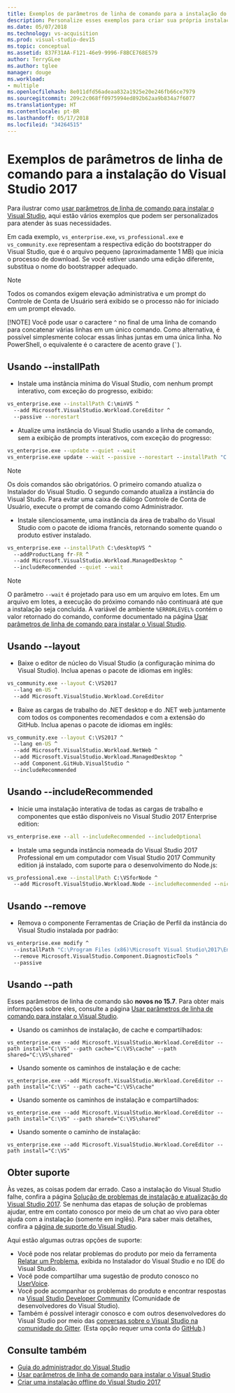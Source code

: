 ```yaml
---
title: Exemplos de parâmetros de linha de comando para a instalação do Visual Studio
description: Personalize esses exemplos para criar sua própria instalação de linha de comando do Visual Studio.
ms.date: 05/07/2018
ms.technology: vs-acquisition
ms.prod: visual-studio-dev15
ms.topic: conceptual
ms.assetid: 837F31AA-F121-46e9-9996-F8BCE768E579
author: TerryGLee
ms.author: tglee
manager: douge
ms.workload:
- multiple
ms.openlocfilehash: 8e011dfd56adeaa832a1925e20e246fb66ce7979
ms.sourcegitcommit: 209c2c068ff0975994ed892b62aa9b834a7f6077
ms.translationtype: HT
ms.contentlocale: pt-BR
ms.lasthandoff: 05/17/2018
ms.locfileid: "34264515"
---
```

# <a name="command-line-parameter-examples-for-visual-studio-2017-installation"></a>Exemplos de parâmetros de linha de comando para a instalação do Visual Studio 2017

Para ilustrar como [usar parâmetros de linha de comando para instalar o Visual Studio](use-command-line-parameters-to-install-visual-studio.md), aqui estão vários exemplos que podem ser personalizados para atender às suas necessidades.

Em cada exemplo, `vs_enterprise.exe`, `vs_professional.exe` e `vs_community.exe` representam a respectiva edição do bootstrapper do Visual Studio, que é o arquivo pequeno (aproximadamente 1 MB) que inicia o processo de download. Se você estiver usando uma edição diferente, substitua o nome do bootstrapper adequado.

> [!NOTE]
> Todos os comandos exigem elevação administrativa e um prompt do Controle de Conta de Usuário será exibido se o processo não for iniciado em um prompt elevado.
>
> [!NOTE]
>  Você pode usar o caractere `^` no final de uma linha de comando para concatenar várias linhas em um único comando. Como alternativa, é possível simplesmente colocar essas linhas juntas em uma única linha. No PowerShell, o equivalente é o caractere de acento grave (`` ` ``).

## <a name="using---installpath"></a>Usando --installPath

* Instale uma instância mínima do Visual Studio, com nenhum prompt interativo, com exceção do progresso, exibido:

 ```cmd
 vs_enterprise.exe --installPath C:\minVS ^
   --add Microsoft.VisualStudio.Workload.CoreEditor ^
   --passive --norestart
 ```

* Atualize uma instância do Visual Studio usando a linha de comando, sem a exibição de prompts interativos, com exceção do progresso:

 ```cmd
 vs_enterprise.exe --update --quiet --wait
 vs_enterprise.exe update --wait --passive --norestart --installPath "C:\installPathVS"
 ```

 > [!NOTE]
 > Os dois comandos são obrigatórios. O primeiro comando atualiza o Instalador do Visual Studio. O segundo comando atualiza a instância do Visual Studio. Para evitar uma caixa de diálogo Controle de Conta de Usuário, execute o prompt de comando como Administrador.

* Instale silenciosamente, uma instância da área de trabalho do Visual Studio com o pacote de idioma francês, retornando somente quando o produto estiver instalado.

 ```cmd
 vs_enterprise.exe --installPath C:\desktopVS ^
   --addProductLang fr-FR ^
   --add Microsoft.VisualStudio.Workload.ManagedDesktop ^
   --includeRecommended --quiet --wait
 ```

 > [!NOTE]
 > O parâmetro `--wait` é projetado para uso em um arquivo em lotes. Em um arquivo em lotes, a execução do próximo comando não continuará até que a instalação seja concluída. A variável de ambiente `%ERRORLEVEL%` contém o valor retornado do comando, conforme documentado na página [Usar parâmetros de linha de comando para instalar o Visual Studio](use-command-line-parameters-to-install-visual-studio.md).

## <a name="using---layout"></a>Usando --layout

* Baixe o editor de núcleo do Visual Studio (a configuração mínima do Visual Studio). Inclua apenas o pacote de idiomas em inglês:

 ```cmd
 vs_community.exe --layout C:\VS2017
   --lang en-US ^
   --add Microsoft.VisualStudio.Workload.CoreEditor
 ```

* Baixe as cargas de trabalho do .NET desktop e do .NET web juntamente com todos os componentes recomendados e com a extensão do GitHub. Inclua apenas o pacote de idiomas em inglês:

 ```cmd
 vs_community.exe --layout C:\VS2017 ^
   --lang en-US ^
   --add Microsoft.VisualStudio.Workload.NetWeb ^
   --add Microsoft.VisualStudio.Workload.ManagedDesktop ^
   --add Component.GitHub.VisualStudio ^
   --includeRecommended
 ```

## <a name="using---includerecommended"></a>Usando --includeRecommended

* Inicie uma instalação interativa de todas as cargas de trabalho e componentes que estão disponíveis no Visual Studio 2017 Enterprise edition:

 ```cmd
 vs_enterprise.exe --all --includeRecommended --includeOptional
 ```

* Instale uma segunda instância nomeada do Visual Studio 2017 Professional em um computador com Visual Studio 2017 Community edition já instalado, com suporte para o desenvolvimento do Node.js:

 ```cmd
 vs_professional.exe --installPath C:\VSforNode ^
   --add Microsoft.VisualStudio.Workload.Node --includeRecommended --nickname VSforNode
 ```

## <a name="using---remove"></a>Usando --remove

* Remova o componente Ferramentas de Criação de Perfil da instância do Visual Studio instalada por padrão:

 ```cmd
 vs_enterprise.exe modify ^
   --installPath "C:\Program Files (x86)\Microsoft Visual Studio\2017\Enterprise" ^
   --remove Microsoft.VisualStudio.Component.DiagnosticTools ^
   --passive
 ```

## <a name="using---path"></a>Usando --path

Esses parâmetros de linha de comando são **novos no 15.7**. Para obter mais informações sobre eles, consulte a página [Usar parâmetros de linha de comando para instalar o Visual Studio](use-command-line-parameters-to-install-visual-studio.md).

* Usando os caminhos de instalação, de cache e compartilhados:

 `vs_enterprise.exe --add Microsoft.VisualStudio.Workload.CoreEditor --path install="C:\VS" --path cache="C:\VS\cache" --path shared="C:\VS\shared"`

* Usando somente os caminhos de instalação e de cache:

 `vs_enterprise.exe --add Microsoft.VisualStudio.Workload.CoreEditor --path install="C:\VS" --path cache="C:\VS\cache"`

* Usando somente os caminhos de instalação e compartilhados:

 `vs_enterprise.exe --add Microsoft.VisualStudio.Workload.CoreEditor --path install="C:\VS" --path shared="C:\VS\shared"`

* Usando somente o caminho de instalação:

 `vs_enterprise.exe --add Microsoft.VisualStudio.Workload.CoreEditor --path install="C:\VS"`

## <a name="get-support"></a>Obter suporte

Às vezes, as coisas podem dar errado. Caso a instalação do Visual Studio falhe, confira a página [Solução de problemas de instalação e atualização do Visual Studio 2017](troubleshooting-installation-issues.md). Se nenhuma das etapas de solução de problemas ajudar, entre em contato conosco por meio de um chat ao vivo para obter ajuda com a instalação (somente em inglês). Para saber mais detalhes, confira a [página de suporte do Visual Studio](https://www.visualstudio.com/vs/support/#talktous).

Aqui estão algumas outras opções de suporte:

* Você pode nos relatar problemas do produto por meio da ferramenta [Relatar um Problema](../ide/how-to-report-a-problem-with-visual-studio-2017.md), exibida no Instalador do Visual Studio e no IDE do Visual Studio.
* Você pode compartilhar uma sugestão de produto conosco no [UserVoice](https://visualstudio.uservoice.com/forums/121579).
* Você pode acompanhar os problemas do produto e encontrar respostas na [Visual Studio Developer Community](https://developercommunity.visualstudio.com/) (Comunidade de desenvolvedores do Visual Studio).
* Também é possível interagir conosco e com outros desenvolvedores do Visual Studio por meio das [conversas sobre o Visual Studio na comunidade do Gitter](https://gitter.im/Microsoft/VisualStudio). (Esta opção requer uma conta do [GitHub](https://github.com/).)

## <a name="see-also"></a>Consulte também

* [Guia do administrador do Visual Studio](visual-studio-administrator-guide.md)
* [Usar parâmetros de linha de comando para instalar o Visual Studio](use-command-line-parameters-to-install-visual-studio.md)
* [Criar uma instalação offline do Visual Studio 2017](create-an-offline-installation-of-visual-studio.md)
